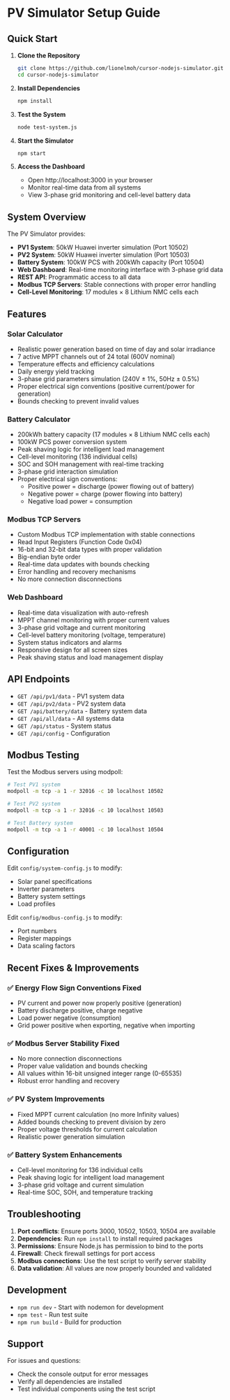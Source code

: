 # PV Simulator Setup Guide

## Quick Start

1. **Clone the Repository**
   ```bash
   git clone https://github.com/lionelmoh/cursor-nodejs-simulator.git
   cd cursor-nodejs-simulator
   ```

2. **Install Dependencies**
   ```bash
   npm install
   ```

3. **Test the System**
   ```bash
   node test-system.js
   ```

4. **Start the Simulator**
   ```bash
   npm start
   ```

5. **Access the Dashboard**
   - Open http://localhost:3000 in your browser
   - Monitor real-time data from all systems
   - View 3-phase grid monitoring and cell-level battery data

## System Overview

The PV Simulator provides:

- **PV1 System**: 50kW Huawei inverter simulation (Port 10502)
- **PV2 System**: 50kW Huawei inverter simulation (Port 10503)  
- **Battery System**: 100kW PCS with 200kWh capacity (Port 10504)
- **Web Dashboard**: Real-time monitoring interface with 3-phase grid data
- **REST API**: Programmatic access to all data
- **Modbus TCP Servers**: Stable connections with proper error handling
- **Cell-Level Monitoring**: 17 modules × 8 Lithium NMC cells each

## Features

### Solar Calculator
- Realistic power generation based on time of day and solar irradiance
- 7 active MPPT channels out of 24 total (600V nominal)
- Temperature effects and efficiency calculations
- Daily energy yield tracking
- 3-phase grid parameters simulation (240V ± 1%, 50Hz ± 0.5%)
- Proper electrical sign conventions (positive current/power for generation)
- Bounds checking to prevent invalid values

### Battery Calculator
- 200kWh battery capacity (17 modules × 8 Lithium NMC cells each)
- 100kW PCS power conversion system
- Peak shaving logic for intelligent load management
- Cell-level monitoring (136 individual cells)
- SOC and SOH management with real-time tracking
- 3-phase grid interaction simulation
- Proper electrical sign conventions:
  - Positive power = discharge (power flowing out of battery)
  - Negative power = charge (power flowing into battery)
  - Negative load power = consumption

### Modbus TCP Servers
- Custom Modbus TCP implementation with stable connections
- Read Input Registers (Function Code 0x04)
- 16-bit and 32-bit data types with proper validation
- Big-endian byte order
- Real-time data updates with bounds checking
- Error handling and recovery mechanisms
- No more connection disconnections

### Web Dashboard
- Real-time data visualization with auto-refresh
- MPPT channel monitoring with proper current values
- 3-phase grid voltage and current monitoring
- Cell-level battery monitoring (voltage, temperature)
- System status indicators and alarms
- Responsive design for all screen sizes
- Peak shaving status and load management display

## API Endpoints

- `GET /api/pv1/data` - PV1 system data
- `GET /api/pv2/data` - PV2 system data
- `GET /api/battery/data` - Battery system data
- `GET /api/all/data` - All systems data
- `GET /api/status` - System status
- `GET /api/config` - Configuration

## Modbus Testing

Test the Modbus servers using modpoll:

```bash
# Test PV1 system
modpoll -m tcp -a 1 -r 32016 -c 10 localhost 10502

# Test PV2 system
modpoll -m tcp -a 1 -r 32016 -c 10 localhost 10503

# Test Battery system
modpoll -m tcp -a 1 -r 40001 -c 10 localhost 10504
```

## Configuration

Edit `config/system-config.js` to modify:
- Solar panel specifications
- Inverter parameters
- Battery system settings
- Load profiles

Edit `config/modbus-config.js` to modify:
- Port numbers
- Register mappings
- Data scaling factors

## Recent Fixes & Improvements

### ✅ **Energy Flow Sign Conventions Fixed**
- PV current and power now properly positive (generation)
- Battery discharge positive, charge negative
- Load power negative (consumption)
- Grid power positive when exporting, negative when importing

### ✅ **Modbus Server Stability Fixed**
- No more connection disconnections
- Proper value validation and bounds checking
- All values within 16-bit unsigned integer range (0-65535)
- Robust error handling and recovery

### ✅ **PV System Improvements**
- Fixed MPPT current calculation (no more Infinity values)
- Added bounds checking to prevent division by zero
- Proper voltage thresholds for current calculation
- Realistic power generation simulation

### ✅ **Battery System Enhancements**
- Cell-level monitoring for 136 individual cells
- Peak shaving logic for intelligent load management
- 3-phase grid voltage and current simulation
- Real-time SOC, SOH, and temperature tracking

## Troubleshooting

1. **Port conflicts**: Ensure ports 3000, 10502, 10503, 10504 are available
2. **Dependencies**: Run `npm install` to install required packages
3. **Permissions**: Ensure Node.js has permission to bind to the ports
4. **Firewall**: Check firewall settings for port access
5. **Modbus connections**: Use the test script to verify server stability
6. **Data validation**: All values are now properly bounded and validated

## Development

- `npm run dev` - Start with nodemon for development
- `npm test` - Run test suite
- `npm run build` - Build for production

## Support

For issues and questions:
- Check the console output for error messages
- Verify all dependencies are installed
- Test individual components using the test script
